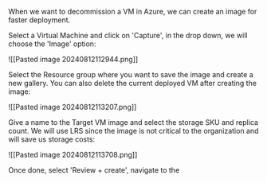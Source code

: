 When we want to decommission a VM in Azure, we can create an image for faster deployment.

Select a Virtual Machine and click on 'Capture', in the drop down, we will choose the 'Image' option:

![[Pasted image 20240812112944.png]]

Select the Resource group where you want to save the image and create a new gallery. You can also delete the current deployed VM after creating the image:

![[Pasted image 20240812113207.png]]

Give a name to the Target VM image and select the storage SKU and replica count. We will use LRS since the image is not critical to the organization and will save us storage costs:

![[Pasted image 20240812113708.png]]

Once done, select 'Review + create', navigate to the 



